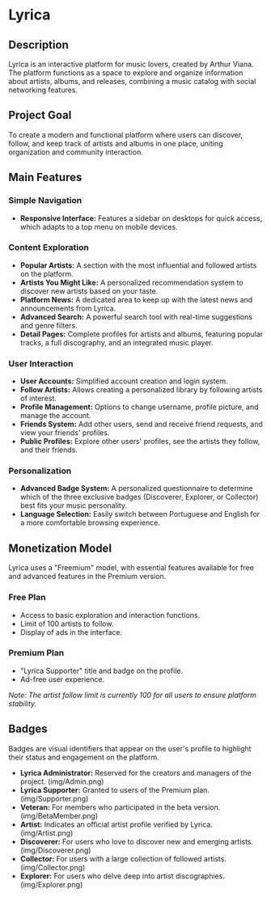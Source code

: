 # Lyrica

## Description

Lyrica is an interactive platform for music lovers, created by Arthur Viana. The platform functions as a space to explore and organize information about artists, albums, and releases, combining a music catalog with social networking features.

## Project Goal

To create a modern and functional platform where users can discover, follow, and keep track of artists and albums in one place, uniting organization and community interaction.

## Main Features

### Simple Navigation

*   **Responsive Interface:** Features a sidebar on desktops for quick access, which adapts to a top menu on mobile devices.

### Content Exploration

*   **Popular Artists:** A section with the most influential and followed artists on the platform.
*   **Artists You Might Like:** A personalized recommendation system to discover new artists based on your taste.
*   **Platform News:** A dedicated area to keep up with the latest news and announcements from Lyrica.
*   **Advanced Search:** A powerful search tool with real-time suggestions and genre filters.
*   **Detail Pages:** Complete profiles for artists and albums, featuring popular tracks, a full discography, and an integrated music player.

### User Interaction

*   **User Accounts:** Simplified account creation and login system.
*   **Follow Artists:** Allows creating a personalized library by following artists of interest.
*   **Profile Management:** Options to change username, profile picture, and manage the account.
*   **Friends System:** Add other users, send and receive friend requests, and view your friends' profiles.
*   **Public Profiles:** Explore other users' profiles, see the artists they follow, and their friends.

### Personalization

*   **Advanced Badge System:** A personalized questionnaire to determine which of the three exclusive badges (Discoverer, Explorer, or Collector) best fits your music personality.
*   **Language Selection:** Easily switch between Portuguese and English for a more comfortable browsing experience.

## Monetization Model

Lyrica uses a "Freemium" model, with essential features available for free and advanced features in the Premium version.

### Free Plan

*   Access to basic exploration and interaction functions.
*   Limit of 100 artists to follow.
*   Display of ads in the interface.

### Premium Plan

*   "Lyrica Supporter" title and badge on the profile.
*   Ad-free user experience.

*Note: The artist follow limit is currently 100 for all users to ensure platform stability.*

## Badges

Badges are visual identifiers that appear on the user's profile to highlight their status and engagement on the platform.

*   **Lyrica Administrator:** Reserved for the creators and managers of the project. (img/Admin.png)
*   **Lyrica Supporter:** Granted to users of the Premium plan. (img/Supporter.png)
*   **Veteran:** For members who participated in the beta version. (img/BetaMember.png)
*   **Artist:** Indicates an official artist profile verified by Lyrica. (img/Artist.png)
*   **Discoverer:** For users who love to discover new and emerging artists. (img/Discoverer.png)
*   **Collector:** For users with a large collection of followed artists. (img/Collector.png)
*   **Explorer:** For users who delve deep into artist discographies. (img/Explorer.png)